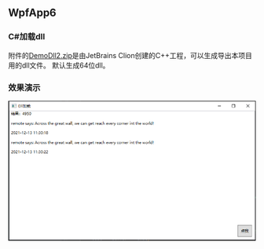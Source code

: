 ## WpfApp6

### C#加载dll

附件的[DemoDll2.zip](./file/DemoDll2.zip)是由JetBrains Clion创建的C++工程，可以生成导出本项目用的dll文件。 默认生成64位dll。

### 效果演示

![](./file/113043.png)